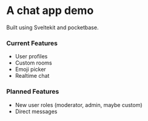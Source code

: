 # A chat app demo

Built using Sveltekit and pocketbase.

### Current Features

- User profiles
- Custom rooms
- Emoji picker
- Realtime chat

### Planned Features

- New user roles (moderator, admin, maybe custom)
- Direct messages
